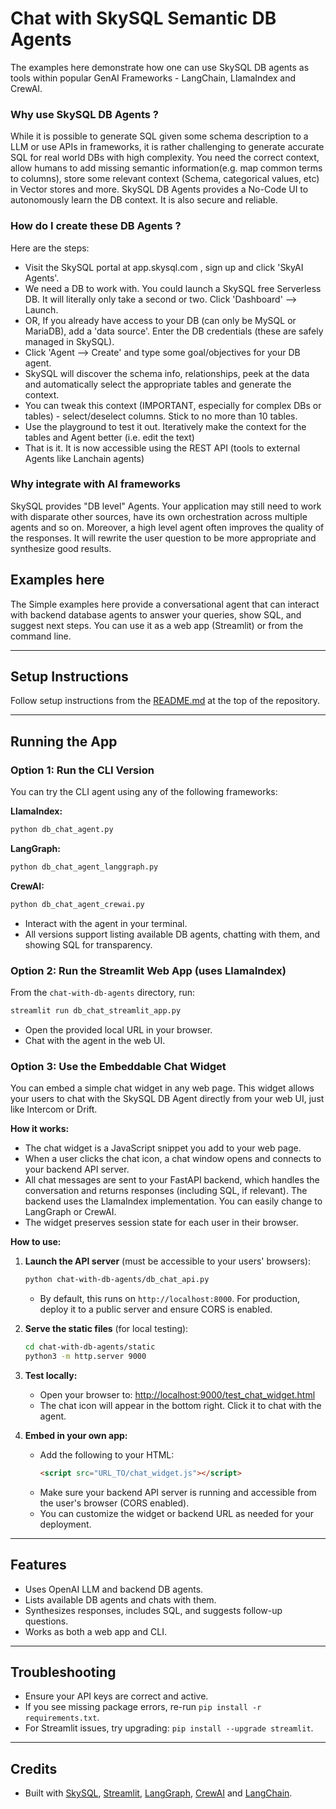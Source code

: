 # Chat with SkySQL Semantic DB Agents

The examples here demonstrate how one can use SkySQL DB agents as tools within popular GenAI Frameworks  - LangChain, LlamaIndex and CrewAI. 

### Why use SkySQL DB Agents ? 

While it is possible to generate SQL given some schema description to a LLM or use APIs in frameworks, it is rather challenging to generate accurate SQL for real world DBs with high complexity. You need the correct context, allow humans to add missing semantic information(e.g. map common terms to columns), store some relevant context (Schema, categorical values, etc) in Vector stores and more. 
SkySQL DB Agents provides a No-Code UI to autonomously learn the DB context. It is also secure and reliable. 

### How do I create these DB Agents ? 
Here are the steps:
- Visit the SkySQL portal at app.skysql.com , sign up and click 'SkyAI Agents'. 
- We need a DB to work with. You could launch a SkySQL free Serverless DB. It will literally only take a second or two. Click 'Dashboard' --> Launch.
- OR, If you already have access to your DB (can only be MySQL or MariaDB), add a 'data source'. Enter the DB credentials (these are safely managed in SkySQL). 
- Click 'Agent --> Create' and type some goal/objectives for your DB agent. 
- SkySQL will discover the schema info, relationships, peek at the data and automatically select the appropriate tables and generate the context. 
- You can tweak this context (IMPORTANT, especially for complex DBs or tables) - select/deselect columns. Stick to no more than 10 tables. 
- Use the playground to test it out. Iteratively make the context for the tables and Agent better (i.e. edit the text)
- That is it. It is now accessible using the REST API  (tools to external Agents like Lanchain agents)

### Why integrate with AI frameworks

SkySQL provides "DB level" Agents. Your application may still need to work with disparate other sources, have its own orchestration across multiple agents and so on. 
Moreover, a high level agent often improves the quality of the responses. It will rewrite the user question to be more appropriate and synthesize good results. 

## Examples here

The Simple examples here provide a conversational agent that can interact with backend database agents to answer your queries, show SQL, and suggest next steps. You can use it as a web app (Streamlit) or from the command line.

---

## Setup Instructions

Follow setup instructions from the [README.md](../README.md) at the top of the repository.

---

## Running the App

### Option 1: Run the CLI Version

You can try the CLI agent using any of the following frameworks:

**LlamaIndex:**
```sh
python db_chat_agent.py
```

**LangGraph:**
```sh
python db_chat_agent_langgraph.py
```

**CrewAI:**
```sh
python db_chat_agent_crewai.py
```

- Interact with the agent in your terminal.
- All versions support listing available DB agents, chatting with them, and showing SQL for transparency.

### Option 2: Run the Streamlit Web App (uses LlamaIndex)
From the `chat-with-db-agents` directory, run:
```sh
streamlit run db_chat_streamlit_app.py
```
- Open the provided local URL in your browser.
- Chat with the agent in the web UI.

### Option 3: Use the Embeddable Chat Widget

You can embed a simple chat widget in any web page. This widget allows your users to chat with the SkySQL DB Agent directly from your web UI, just like Intercom or Drift.

**How it works:**
- The chat widget is a JavaScript snippet you add to your web page.
- When a user clicks the chat icon, a chat window opens and connects to your backend API server.
- All chat messages are sent to your FastAPI backend, which handles the conversation and returns responses (including SQL, if relevant). The backend uses the LlamaIndex implementation. You can easily change to LangGraph or CrewAI. 
- The widget preserves session state for each user in their browser.

**How to use:**

1. **Launch the API server** (must be accessible to your users' browsers):
   ```sh
   python chat-with-db-agents/db_chat_api.py
   ```
   - By default, this runs on `http://localhost:8000`. For production, deploy it to a public server and ensure CORS is enabled.

2. **Serve the static files** (for local testing):
   ```sh
   cd chat-with-db-agents/static
   python3 -m http.server 9000
   ```

3. **Test locally:**
   - Open your browser to: [http://localhost:9000/test_chat_widget.html](http://localhost:9000/test_chat_widget.html)
   - The chat icon will appear in the bottom right. Click it to chat with the agent.

4. **Embed in your own app:**
   - Add the following to your HTML:
     ```html
     <script src="URL_TO/chat_widget.js"></script>
     ```
   - Make sure your backend API server is running and accessible from the user's browser (CORS enabled).
   - You can customize the widget or backend URL as needed for your deployment.

---

## Features
- Uses OpenAI LLM and backend DB agents.
- Lists available DB agents and chats with them.
- Synthesizes responses, includes SQL, and suggests follow-up questions.
- Works as both a web app and CLI.

---

## Troubleshooting
- Ensure your API keys are correct and active.
- If you see missing package errors, re-run `pip install -r requirements.txt`.
- For Streamlit issues, try upgrading: `pip install --upgrade streamlit`.

---

## Credits
- Built with [SkySQL](https://skysql.com), [Streamlit](https://streamlit.io/), [LangGraph](https://github.com/langchain-ai/langgraph), [CrewAI](https://github.com/crewAIInc/crewAI) and [LangChain](https://github.com/langchain-ai/langchain).